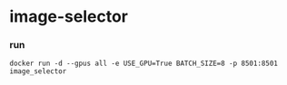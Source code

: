 # image-selector

### run
```docker run -d --gpus all -e USE_GPU=True BATCH_SIZE=8 -p 8501:8501 image_selector```